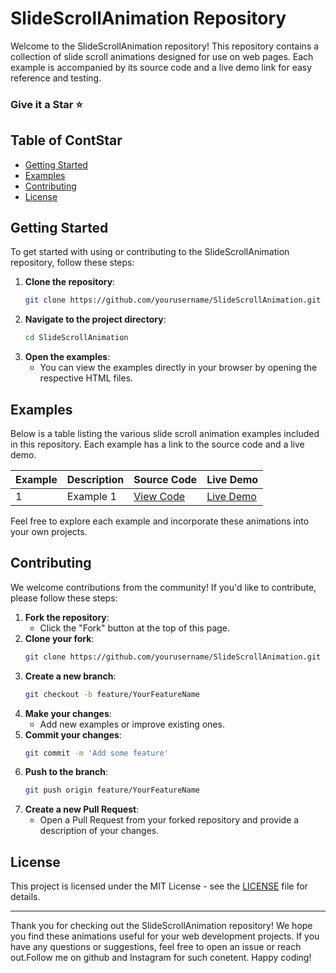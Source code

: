 # SlideScrollAnimation Repository

Welcome to the SlideScrollAnimation repository! This repository contains a collection of slide scroll animations designed for use on web pages. Each example is accompanied by its source code and a live demo link for easy reference and testing.
### Give it a Star ⭐️ 

## Table of ContStar

- [Getting Started](#getting-started)
- [Examples](#examples)
- [Contributing](#contributing)
- [License](#license)

## Getting Started

To get started with using or contributing to the SlideScrollAnimation repository, follow these steps:

1. **Clone the repository**:
    ```bash
    git clone https://github.com/yourusername/SlideScrollAnimation.git
    ```
2. **Navigate to the project directory**:
    ```bash
    cd SlideScrollAnimation
    ```
3. **Open the examples**:
    - You can view the examples directly in your browser by opening the respective HTML files.

## Examples

Below is a table listing the various slide scroll animation examples included in this repository. Each example has a link to the source code and a live demo.

| Example | Description                         | Source Code                                     | Live Demo                                  |
|---------|-------------------------------------|-------------------------------------------------|--------------------------------------------|
| 1       | Example 1           | [View Code](https://github.com/SudeepAcharjee/PageScroll-Animation/tree/master/Example1) | [Live Demo]() |

Feel free to explore each example and incorporate these animations into your own projects.

## Contributing

We welcome contributions from the community! If you'd like to contribute, please follow these steps:

1. **Fork the repository**:
    - Click the "Fork" button at the top of this page.
2. **Clone your fork**:
    ```bash
    git clone https://github.com/yourusername/SlideScrollAnimation.git
    ```
3. **Create a new branch**:
    ```bash
    git checkout -b feature/YourFeatureName
    ```
4. **Make your changes**:
    - Add new examples or improve existing ones.
5. **Commit your changes**:
    ```bash
    git commit -m 'Add some feature'
    ```
6. **Push to the branch**:
    ```bash
    git push origin feature/YourFeatureName
    ```
7. **Create a new Pull Request**:
    - Open a Pull Request from your forked repository and provide a description of your changes.

## License

This project is licensed under the MIT License - see the [LICENSE](LICENSE) file for details.

---

Thank you for checking out the SlideScrollAnimation repository! We hope you find these animations useful for your web development projects. If you have any questions or suggestions, feel free to open an issue or reach out.Follow me on github and Instagram for such conetent. Happy coding!
